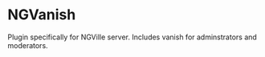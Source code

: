 # NGVanish
Plugin specifically for NGVille server. Includes vanish for adminstrators and moderators.
